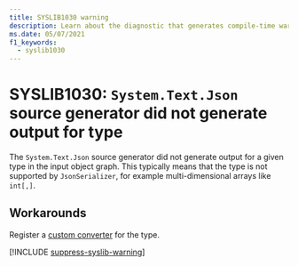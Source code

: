 ```yaml
---
title: SYSLIB1030 warning
description: Learn about the diagnostic that generates compile-time warning SYSLIB1030.
ms.date: 05/07/2021
f1_keywords:
  - syslib1030
---
```


# SYSLIB1030: `System.Text.Json` source generator did not generate output for type

The `System.Text.Json` source generator did not generate output for a given type in the input object graph. This typically means that the type is not supported by `JsonSerializer`, for example multi-dimensional arrays like `int[,]`.

## Workarounds

Register a [custom converter](../../standard/serialization/system-text-json/converters-how-to.md) for the type.

[!INCLUDE [suppress-syslib-warning](includes/suppress-source-generator-diagnostics.md)]
